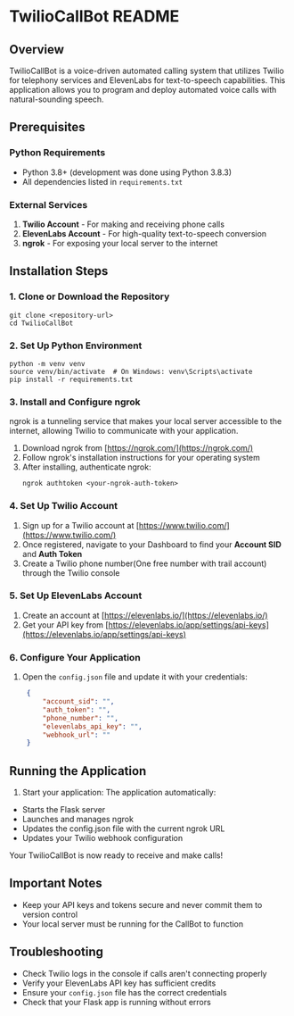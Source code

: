 # TwilioCallBot README

## Overview
TwilioCallBot is a voice-driven automated calling system that utilizes Twilio for telephony services and ElevenLabs for text-to-speech capabilities. This application allows you to program and deploy automated voice calls with natural-sounding speech.

## Prerequisites

### Python Requirements
- Python 3.8+ (development was done using Python 3.8.3)
- All dependencies listed in `requirements.txt`

### External Services
1. **Twilio Account** - For making and receiving phone calls
2. **ElevenLabs Account** - For high-quality text-to-speech conversion
3. **ngrok** - For exposing your local server to the internet

## Installation Steps

### 1. Clone or Download the Repository
```
git clone <repository-url>
cd TwilioCallBot
```

### 2. Set Up Python Environment
```
python -m venv venv
source venv/bin/activate  # On Windows: venv\Scripts\activate
pip install -r requirements.txt
```

### 3. Install and Configure ngrok

ngrok is a tunneling service that makes your local server accessible to the internet, allowing Twilio to communicate with your application.

1. Download ngrok from [https://ngrok.com/](https://ngrok.com/)
2. Follow ngrok's installation instructions for your operating system
3. After installing, authenticate ngrok:
   ```
   ngrok authtoken <your-ngrok-auth-token>
   ```

### 4. Set Up Twilio Account

1. Sign up for a Twilio account at [https://www.twilio.com/](https://www.twilio.com/)
2. Once registered, navigate to your Dashboard to find your **Account SID** and **Auth Token**
3. Create a Twilio phone number(One free number with trail account) through the Twilio console

### 5. Set Up ElevenLabs Account

1. Create an account at [https://elevenlabs.io/](https://elevenlabs.io/)
2. Get your API key from [https://elevenlabs.io/app/settings/api-keys](https://elevenlabs.io/app/settings/api-keys)

### 6. Configure Your Application

1. Open the `config.json` file and update it with your credentials:
   ```json
    {
        "account_sid": "",
        "auth_token": "",
        "phone_number": "",
        "elevenlabs_api_key": "",
        "webhook_url": ""
    }
   ```
## Running the Application

1. Start your application:
The application automatically:
- Starts the Flask server
- Launches and manages ngrok
- Updates the config.json file with the current ngrok URL
- Updates your Twilio webhook configuration

Your TwilioCallBot is now ready to receive and make calls!

## Important Notes

- Keep your API keys and tokens secure and never commit them to version control
- Your local server must be running for the CallBot to function

## Troubleshooting

- Check Twilio logs in the console if calls aren't connecting properly
- Verify your ElevenLabs API key has sufficient credits
- Ensure your `config.json` file has the correct credentials
- Check that your Flask app is running without errors